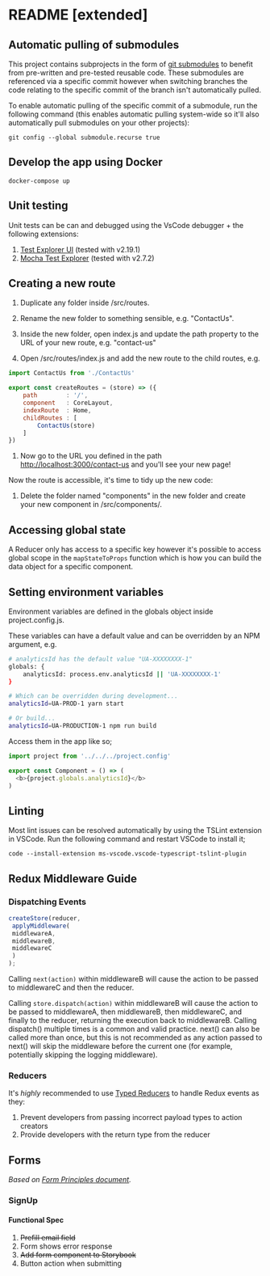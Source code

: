 # README [extended]

## Automatic pulling of submodules

This project contains subprojects in the form of [git submodules](https://git-scm.com/docs/git-submodule) to benefit from pre-written and pre-tested reusable code. These submodules are referenced via a specific commit however when switching branches the code relating to the specific commit of the branch isn't automatically pulled.

To enable automatic pulling of the specific commit of a submodule, run the following command (this enables automatic pulling system-wide so it'll also automatically pull submodules on your other projects):

```shell
git config --global submodule.recurse true
```

## Develop the app using Docker

```shell
docker-compose up
```

## Unit testing

Unit tests can be can and debugged using the VsCode debugger + the following extensions:

1. [Test Explorer UI](https://marketplace.visualstudio.com/items?itemName=hbenl.vscode-test-explorer) (tested with v2.19.1)
2. [Mocha Test Explorer](https://marketplace.visualstudio.com/items?itemName=hbenl.vscode-mocha-test-adapter) (tested with v2.7.2)


## Creating a new route

1. Duplicate any folder inside /src/routes.

1. Rename the new folder to something sensible, e.g. "ContactUs".

1. Inside the new folder, open index.js and update the path property to the URL of your new route, e.g. "contact-us"

1. Open /src/routes/index.js and add the new route to the child routes, e.g.

```javascript
import ContactUs from './ContactUs'

export const createRoutes = (store) => ({
	path        : '/',
	component   : CoreLayout,
	indexRoute  : Home,
	childRoutes : [
		ContactUs(store)
	]
})
```

1. Now go to the URL you defined in the path [http://localhost:3000/contact-us](http://localhost:3000/contact-us) and you'll see your new page!

Now the route is accessible, it's time to tidy up the new code:

1. Delete the folder named "components" in the new folder and create your new component in /src/components/.

## Accessing global state

A Reducer only has access to a specific key however it's possible to access global scope in the `mapStateToProps` function which is how you can build the data object for a specific component.

## Setting environment variables

Environment variables are defined in the globals object inside project.config.js.

These variables can have a default value and can be overridden by an NPM argument, e.g.

```bash
# analyticsId has the default value "UA-XXXXXXXX-1"
globals: {
	analyticsId: process.env.analyticsId || 'UA-XXXXXXXX-1'
}

# Which can be overridden during development...
analyticsId=UA-PROD-1 yarn start

# Or build...
analyticsId=UA-PRODUCTION-1 npm run build
```

Access them in the app like so;

```typescript
import project from '../../../project.config'

export const Component = () => (
  <b>{project.globals.analyticsId}</b>
)
```

## Linting

Most lint issues can be resolved automatically by using the TSLint extension in VSCode. Run the following command and restart VSCode to install it;

```shell
code --install-extension ms-vscode.vscode-typescript-tslint-plugin
```

## Redux Middleware Guide

### Dispatching Events

```javascript
createStore(reducer,
 applyMiddleware(
 middlewareA,
 middlewareB,
 middlewareC
 )
);
```

Calling `next(action)` within middlewareB will cause the action to be passed to middlewareC and then the reducer.

Calling `store.dispatch(action)` within middlewareB will cause the action to be passed to middlewareA, then middlewareB, then middlewareC, and finally to the reducer, returning the execution back to middlewareB. Calling dispatch() multiple times is a common and valid practice. next() can also be called more than once, but this is not recommended as any action passed to next() will skip the middleware before the current one (for example, potentially skipping the logging middleware).

### Reducers

It's *highly* recommended to use [Typed Reducers](https://github.com/olivercaine/common/tree/master/reducers/lib) to handle Redux events as they:

1. Prevent developers from passing incorrect payload types to action creators
2. Provide developers with the return type from the reducer

## Forms

*Based on [Form Principles document](https://docs.google.com/document/d/1xQbRz0F6PJH-G_fwKGbxAiGKppDeVLXqdwx-A17Upqk/edit?usp=sharing).*

### SignUp

#### Functional Spec

1. ~~Prefill email field~~
2. Form shows error response
3. ~~Add form component to Storybook~~
4. Button action when submitting

